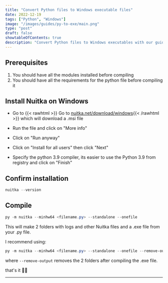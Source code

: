 ```yaml
---
title: "Convert Python files to Windows executable files"
date: 2022-12-19
tags: ["Python", "Windows"]
image: "/images/guides/py-to-exe/main.png"
type: "post"
draft: false
showtableOfContents: true
description: "Convert Python files to Windows executables with our guide. Follow our step-by-step instructions to create standalone applications for easy distribution."
---
```


## Prerequisites
1. You should have all the modules installed before compiling
2. You should have all the requirements for the python file before compiling it

## Install Nuitka on Windows
- Go to {{< rawhtml >}} Go to <a href="https://nuitka.net/releases/Nuitka-6.1.177.win-amd64.py39.msi" target="_blank" rel="noopener noreferrer">nuitka.net/download/windows</a>{{< /rawhtml >}} which will download a .msi file 

- Run the file and click on "More info" 

- Click on "Run anyway"

- Click on "Install for all users" then click "Next" 

- Specify the python 3.9 compiler, its easier to use the Python 3.9 from registry and click on "Finish"

## Confirm installation 
```powershell
nuitka --version
```
## Compile 

```powershell
py -m nuitka --minhw64 <filename.py> --standalone --onefile
```
This will make 2 folders with logs and other Nuitka files and a .exe file from your .py file.

I recommend using: 
```powershell
py -m nuitka --minhw64 <filename.py> --standalone --onefile --remove-output
```

where ```--remove-output``` removes the 2 folders after compiling the .exe file.

that's it ✌🏽

-------------------------------------------------------------
  